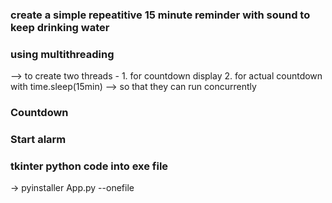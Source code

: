 ### create a simple repeatitive 15 minute reminder with sound to keep drinking water

### using multithreading
--> to create two threads - 
    1. for countdown display
    2. for actual countdown with time.sleep(15min)
--> so that they can run concurrently

### Countdown

### Start alarm

### tkinter python code into exe file
-> pyinstaller App.py --onefile
